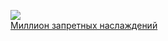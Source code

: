 ![](/books/love_erotica/К.Л.%20Паркер/Миллион%20запретных%20наслаждений.jpg)  
[Миллион запретных наслаждений](/books/love_erotica/К.Л.%20Паркер/Миллион%20запретных%20наслаждений)
